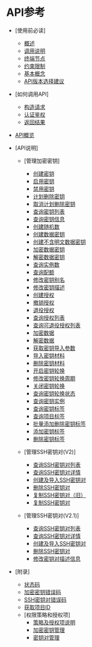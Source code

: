 # API参考

-   [使用前必读]
    -   [概述](概述.md)
    -   [调用说明](调用说明.md)
    -   [终端节点](终端节点.md)
    -   [约束限制](约束限制.md)
    -   [基本概念](基本概念.md)
    -   [API版本选择建议](API版本选择建议.md)

-   [如何调用API]
    -   [构造请求](构造请求.md)
    -   [认证鉴权](认证鉴权.md)
    -   [返回结果](返回结果.md)

-   [API概览](API概览.md)
-   [API说明]
    -   [管理加密密钥]
        -   [创建密钥](创建密钥.md)
        -   [启用密钥](启用密钥.md)
        -   [禁用密钥](禁用密钥.md)
        -   [计划删除密钥](计划删除密钥.md)
        -   [取消计划删除密钥](取消计划删除密钥.md)
        -   [查询密钥列表](查询密钥列表.md)
        -   [查询密钥信息](查询密钥信息.md)
        -   [创建随机数](创建随机数.md)
        -   [创建数据密钥](创建数据密钥.md)
        -   [创建不含明文数据密钥](创建不含明文数据密钥.md)
        -   [加密数据密钥](加密数据密钥.md)
        -   [解密数据密钥](解密数据密钥.md)
        -   [查询实例数](查询实例数.md)
        -   [查询配额](查询配额.md)
        -   [修改密钥别名](修改密钥别名.md)
        -   [修改密钥描述](修改密钥描述.md)
        -   [创建授权](创建授权.md)
        -   [撤销授权](撤销授权.md)
        -   [退役授权](退役授权.md)
        -   [查询授权列表](查询授权列表.md)
        -   [查询可退役授权列表](查询可退役授权列表.md)
        -   [加密数据](加密数据.md)
        -   [解密数据](解密数据.md)
        -   [获取密钥导入参数](获取密钥导入参数.md)
        -   [导入密钥材料](导入密钥材料.md)
        -   [删除密钥材料](删除密钥材料.md)
        -   [开启密钥轮换](开启密钥轮换.md)
        -   [修改密钥轮换周期](修改密钥轮换周期.md)
        -   [关闭密钥轮换](关闭密钥轮换.md)
        -   [查询密钥轮换状态](查询密钥轮换状态.md)
        -   [查询密钥实例](查询密钥实例.md)
        -   [查询密钥标签](查询密钥标签.md)
        -   [查询项目标签](查询项目标签.md)
        -   [批量添加删除密钥标签](批量添加删除密钥标签.md)
        -   [添加密钥标签](添加密钥标签.md)
        -   [删除密钥标签](删除密钥标签.md)

    -   [管理SSH密钥对\(V2\)]
        -   [查询SSH密钥对列表](查询SSH密钥对列表(V2).md)
        -   [查询SSH密钥对详情](查询SSH密钥对详情(V2).md)
        -   [创建及导入SSH密钥对](创建及导入SSH密钥对(V2).md)
        -   [删除SSH密钥对](删除SSH密钥对(V2).md)
        -   [复制SSH密钥对（旧）](复制SSH密钥对（旧）.md)
        -   [复制SSH密钥对](复制SSH密钥对.md)

    -   [管理SSH密钥对\(V2.1\)]
        -   [查询SSH密钥对列表](查询SSH密钥对列表(V2-1).md)
        -   [查询SSH密钥对详情](查询SSH密钥对详情(V2-1).md)
        -   [创建及导入SSH密钥对](创建及导入SSH密钥对(V2-1).md)
        -   [删除SSH密钥对](删除SSH密钥对(V2-1).md)
        -   [修改密钥对描述信息](修改密钥对描述信息.md)


-   [附录]
    -   [状态码](状态码.md)
    -   [加密密钥错误码](加密密钥错误码.md)
    -   [SSH密钥对错误码](SSH密钥对错误码.md)
    -   [获取项目ID](获取项目ID.md)
    -   [权限策略和授权项]
        -   [策略及授权项说明](策略及授权项说明.md)
        -   [加密密钥管理](加密密钥管理.md)
        -   [密钥对管理](密钥对管理.md)


